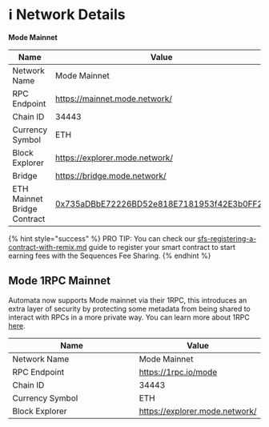 # ℹ Network Details

**Mode  Mainnet**

<table><thead><tr><th width="292.5">Name</th><th>Value</th></tr></thead><tbody><tr><td>Network Name</td><td>Mode Mainnet</td></tr><tr><td>RPC Endpoint</td><td><a href="https://mainnet.mode.network/">https://mainnet.mode.network/</a></td></tr><tr><td>Chain ID</td><td>34443</td></tr><tr><td>Currency Symbol</td><td>ETH</td></tr><tr><td>Block Explorer</td><td><a href="https://explorer.mode.network/">https://explorer.mode.network/</a></td></tr><tr><td>Bridge</td><td><a href="https://bridge.mode.network/">https://bridge.mode.network/</a></td></tr><tr><td>ETH Mainnet Bridge Contract</td><td><a href="https://etherscan.io/address/0x735aDBbE72226BD52e818E7181953f42E3b0FF21">0x735aDBbE72226BD52e818E7181953f42E3b0FF21</a></td></tr></tbody></table>

{% hint style="success" %}
PRO TIP: You can check our [sfs-registering-a-contract-with-remix.md](../build-on-mode/sfs-sequencer-fee-sharing/register-a-smart-contract/sfs-registering-a-contract-with-remix.md "mention") guide to register your smart contract to start earning fees with the Sequences Fee Sharing.
{% endhint %}

## Mode 1RPC Mainnet

Automata now supports Mode mainnet via their 1RPC, this introduces an extra layer of security by protecting some metadata from being shared to interact with RPCs in a more private way.  You can learn more about 1RPC [here](https://docs.1rpc.io/overview/about-1rpc).

<table><thead><tr><th width="296.5">Name</th><th>Value</th></tr></thead><tbody><tr><td>Network Name</td><td>Mode Mainnet</td></tr><tr><td>RPC Endpoint</td><td><a href="https://1rpc.io/mode">https://1rpc.io/mode</a></td></tr><tr><td>Chain ID</td><td>34443</td></tr><tr><td>Currency Symbol</td><td>ETH</td></tr><tr><td>Block Explorer</td><td><a href="https://explorer.mode.network/">https://explorer.mode.network/</a></td></tr></tbody></table>
